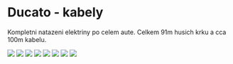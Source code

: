 # Ducato - kabely

Kompletni natazeni elektriny po celem aute. Celkem 91m husich krku a cca 100m kabelu.


![](images/ducato-elektricity-cables-01.jpg)
![](images/ducato-elektricity-cables-02.jpg)
![](images/ducato-elektricity-cables-03.jpg)
![](images/ducato-elektricity-cables-04.jpg)
![](images/ducato-elektricity-cables-05.jpg)
![](images/ducato-elektricity-cables-06.jpg)
![](images/ducato-elektricity-cables-07.jpg)
![](images/ducato-elektricity-cables-08.jpg)
